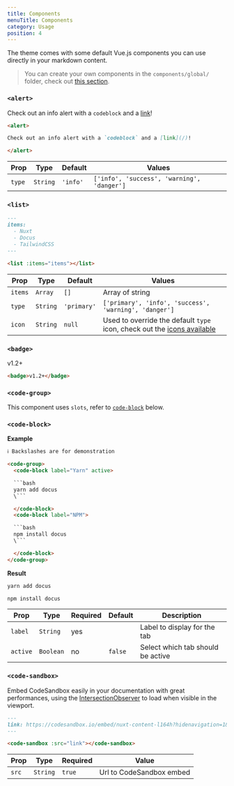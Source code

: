 ```yaml
---
title: Components
menuTitle: Components
category: Usage
position: 4
---
```


The theme comes with some default Vue.js components you can use directly in your markdown content.

> You can create your own components in the `components/global/` folder, check out [this section](https://content.nuxtjs.org/writing#vue-components).

### `<alert>`

<code-group>
<code-block label="Preview" active>
<div class="p-4 pb-0 border-2 border-t-0 dark:border-gray-700 rounded-b-md">
<alert>

Check out an info alert with a `codeblock` and a [link](/)!

</alert>
</div>
</code-block>
<code-block label="Code">

```md
<alert>

Check out an info alert with a `codeblock` and a [link](/)!

</alert>
```

</code-block>
</code-group>

| Prop | Type | Default | Values |
|---------|------|-------------| ---|
| `type` | `String` | `'info'` | `['info', 'success', 'warning', 'danger']` |

### `<list>`

<code-group>
<code-block label="Preview" active>

<div class="p-4 border-2 border-t-0 dark:border-gray-700 rounded-b-md">
  <list :items="['Nuxt', 'Docus', 'TailwindCSS']"></list>
</div>

</code-block>
<code-block label="Code">

```md
---
items:
  - Nuxt
  - Docus
  - TailwindCSS
---

<list :items="items"></list>
```

</code-block>
</code-group>

| Prop | Type | Default | Values |
|---------|------|-------------| ---|
| `items` | `Array` | `[]` | Array of string |
| `type` | `String` | `'primary'` | `['primary', 'info', 'success', 'warning', 'danger']` |
| `icon` | `String` | `null` | Used to override the default `type` icon, check out the [icons available](https://github.com/nuxt/content/tree/dev/packages/theme-docs/src/components/global/icons) |

### `<badge>`

<code-group>
  <code-block label="Preview" active>
    <div class="p-4 border-2 border-t-0 dark:border-gray-700 rounded-b-md">
      <badge>v1.2+</badge>
    </div>
  </code-block>
  <code-block label="Code">

```md
<badge>v1.2+</badge>
```

  </code-block>
</code-group>

### `<code-group>`

This component uses `slots`, refer to [`code-block`](#code-block) below.

### `<code-block>`

**Example**

```html
ℹ️ Backslashes are for demonstration

<code-group>
  <code-block label="Yarn" active>

  ```bash
  yarn add docus
  \```

  </code-block>
  <code-block label="NPM">

  ```bash
  npm install docus
  \```

  </code-block>
</code-group>
```

**Result**

<code-group>
  <code-block label="Yarn" active>

  ```bash
  yarn add docus
  ```

  </code-block>
  <code-block label="NPM">

  ```bash
  npm install docus
  ```

  </code-block>
</code-group>

| Prop | Type | Required | Default | Description |
|---------|------|-------------| ---| -- |
| `label` | `String` | yes | | Label to display for the tab |
| `active` | `Boolean` | no | `false` | Select which tab should be active |

### `<code-sandbox>`

Embed CodeSandbox easily in your documentation with great performances, using the [IntersectionObserver](https://developer.mozilla.org/en-US/docs/Web/API/Intersection_Observer_API) to load when visible in the viewport.

<code-group>
  <code-block label="Preview" active>
    <div class="p-4 pb-0 border-2 border-t-0 dark:border-gray-700 rounded-b-md">
      <code-sandbox src="https://codesandbox.io/embed/nuxt-content-l164h?hidenavigation=1&theme=dark"></code-sandbox>
    </div>
  </code-block>
  <code-block label="Code">

```md
---
link: https://codesandbox.io/embed/nuxt-content-l164h?hidenavigation=1&theme=dark
---

<code-sandbox :src="link"></code-sandbox>
```

  </code-block>
</code-group>

| Prop | Type | Required | Value |
|---------|------|-------------| ---|
| `src` | `String` | `true` | Url to CodeSandbox embed |
